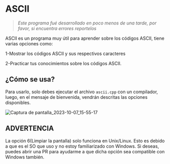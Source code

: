 # ASCII
> *Este programa fué desarrollado en poco menos de una tarde, por favor, si encuentra errores reportelos*

ASCII es un programa muy útil para aprender sobre los códigos ASCII, tiene varias opciones como:

1-Mostrar los códigos ASCII y sus respectivos caracteres

2-Practicar tus conocimientos sobre los códigos ASCII.

## ¿Cómo se usa?
Para usarlo, solo debes ejecutar el archivo `ascii.cpp` con un compilador, luego, en el mensaje de bienvenida, vendrán descritas las opciones disponibles.

![Captura de pantalla_2023-10-07_15-55-17](https://github.com/AstroDev07/ASCII/assets/143117766/c0433222-174a-43a1-bc8b-8958b5fff219)

## ADVERTENCIA
La opción 6(Limpiar la pantalla) solo funciona en Unix/Linux. Esto es debido a que es el SO que uso y no estoy familiarizado con Windows. Si deseas, puedes abrir una PR para ayudarme a que dicha opción
sea compatible con Windows también.
